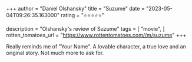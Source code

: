+++
author = "Daniel Olshansky"
title = "Suzume"
date = "2023-05-04T09:26:35.163000"
rating = "⭐⭐⭐⭐⭐"

description = "Olshansky's review of Suzume"
tags = [
    "movie",
]
rotten_tomatoes_url = "https://www.rottentomatoes.com//m/suzume"
+++

Really reminds me of "Your Name". A lovable character, a true love and an original story. Not much more to ask for.

